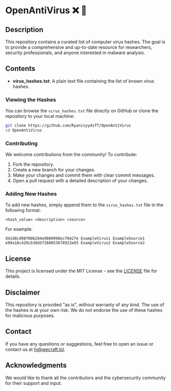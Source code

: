# OpenAntiVirus :x: :microbe: 

## Description

This repository contains a curated list of computer virus hashes. The goal is to provide a comprehensive and up-to-date resource for researchers, security professionals, and anyone interested in malware analysis.

## Contents

- **virus_hashes.txt**: A plain text file containing the list of known virus hashes.

### Viewing the Hashes

You can browse the `virus_hashes.txt` file directly on GitHub or clone the repository to your local machine:

```sh
git clone https://github.com/RyanisyydsTT/OpenAntiVirus
cd OpenAntiVirus
```

### Contributing

We welcome contributions from the community! To contribute:

1. Fork the repository.
2. Create a new branch for your changes.
3. Make your changes and commit them with clear commit messages.
4. Open a pull request with a detailed description of your changes.

### Adding New Hashes

To add new hashes, simply append them to the `virus_hashes.txt` file in the following format:

```
<hash_value> <description> <source>
```

For example:

```
d41d8cd98f00b204e9800998ecf8427e ExampleVirus1 ExampleSource1
e99a18c428cb38d5f260853678922e03 ExampleVirus2 ExampleSource2
```

## License

This project is licensed under the MIT License - see the [LICENSE](LICENSE) file for details.

## Disclaimer

This repository is provided "as is", without warranty of any kind. The use of the hashes is at your own risk. We do not endorse the use of these hashes for malicious purposes.

## Contact

If you have any questions or suggestions, feel free to open an issue or contact us at [hi@wecraft.lol](mailto:hi@wecraft.lol).

## Acknowledgments

We would like to thank all the contributors and the cybersecurity community for their support and input.
